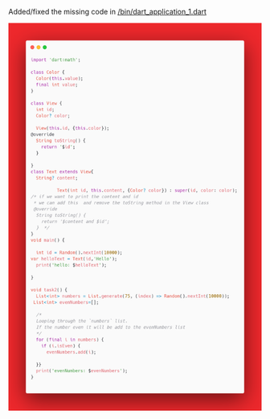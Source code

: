 

Added/fixed the missing code in [/bin/dart_application_1.dart](/bin/dart_application_1.dart)

<img src="fix errors_in_dart_application_1.dart.png" width="600" alt="fixed errors"/>

